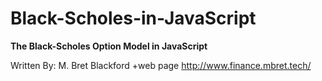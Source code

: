 # Black-Scholes-in-JavaScript
**The Black-Scholes Option Model in JavaScript**

Written By: M. Bret Blackford
+web page http://www.finance.mbret.tech/

